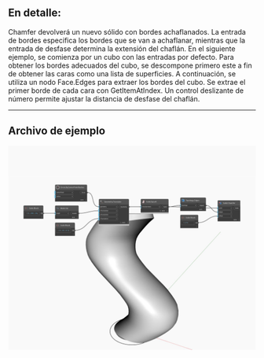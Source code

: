 ## En detalle:
Chamfer devolverá un nuevo sólido con bordes achaflanados. La entrada de bordes especifica los bordes que se van a achaflanar, mientras que la entrada de desfase determina la extensión del chaflán. En el siguiente ejemplo, se comienza por un cubo con las entradas por defecto. Para obtener los bordes adecuados del cubo, se descompone primero este a fin de obtener las caras como una lista de superficies. A continuación, se utiliza un nodo Face.Edges para extraer los bordes del cubo. Se extrae el primer borde de cada cara con GetItemAtIndex. Un control deslizante de número permite ajustar la distancia de desfase del chaflán.
___
## Archivo de ejemplo

![Chamfer](./Autodesk.DesignScript.Geometry.Solid.Chamfer_img.jpg)

